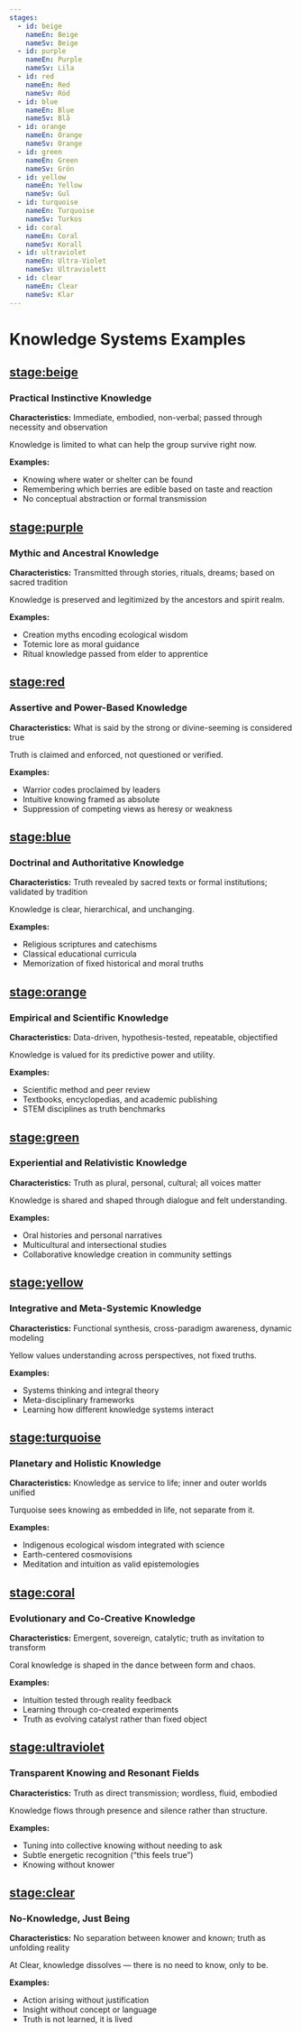 ```yaml
---
stages:
  - id: beige
    nameEn: Beige
    nameSv: Beige
  - id: purple
    nameEn: Purple
    nameSv: Lila
  - id: red
    nameEn: Red
    nameSv: Röd
  - id: blue
    nameEn: Blue
    nameSv: Blå
  - id: orange
    nameEn: Orange
    nameSv: Orange
  - id: green
    nameEn: Green
    nameSv: Grön
  - id: yellow
    nameEn: Yellow
    nameSv: Gul
  - id: turquoise
    nameEn: Turquoise
    nameSv: Turkos
  - id: coral
    nameEn: Coral
    nameSv: Korall
  - id: ultraviolet
    nameEn: Ultra-Violet
    nameSv: Ultraviolett
  - id: clear
    nameEn: Clear
    nameSv: Klar
---
```


# Knowledge Systems Examples

## <stage:beige>

### Practical Instinctive Knowledge

**Characteristics:** Immediate, embodied, non-verbal; passed through necessity and observation

Knowledge is limited to what can help the group survive right now.

**Examples:**
- Knowing where water or shelter can be found
- Remembering which berries are edible based on taste and reaction
- No conceptual abstraction or formal transmission

## <stage:purple>

### Mythic and Ancestral Knowledge

**Characteristics:** Transmitted through stories, rituals, dreams; based on sacred tradition

Knowledge is preserved and legitimized by the ancestors and spirit realm.

**Examples:**
- Creation myths encoding ecological wisdom
- Totemic lore as moral guidance
- Ritual knowledge passed from elder to apprentice

## <stage:red>

### Assertive and Power-Based Knowledge

**Characteristics:** What is said by the strong or divine-seeming is considered true

Truth is claimed and enforced, not questioned or verified.

**Examples:**
- Warrior codes proclaimed by leaders
- Intuitive knowing framed as absolute
- Suppression of competing views as heresy or weakness

## <stage:blue>

### Doctrinal and Authoritative Knowledge

**Characteristics:** Truth revealed by sacred texts or formal institutions; validated by tradition

Knowledge is clear, hierarchical, and unchanging.

**Examples:**
- Religious scriptures and catechisms
- Classical educational curricula
- Memorization of fixed historical and moral truths

## <stage:orange>

### Empirical and Scientific Knowledge

**Characteristics:** Data-driven, hypothesis-tested, repeatable, objectified

Knowledge is valued for its predictive power and utility.

**Examples:**
- Scientific method and peer review
- Textbooks, encyclopedias, and academic publishing
- STEM disciplines as truth benchmarks

## <stage:green>

### Experiential and Relativistic Knowledge

**Characteristics:** Truth as plural, personal, cultural; all voices matter

Knowledge is shared and shaped through dialogue and felt understanding.

**Examples:**
- Oral histories and personal narratives
- Multicultural and intersectional studies
- Collaborative knowledge creation in community settings

## <stage:yellow>

### Integrative and Meta-Systemic Knowledge

**Characteristics:** Functional synthesis, cross-paradigm awareness, dynamic modeling

Yellow values understanding across perspectives, not fixed truths.

**Examples:**
- Systems thinking and integral theory
- Meta-disciplinary frameworks
- Learning how different knowledge systems interact

## <stage:turquoise>

### Planetary and Holistic Knowledge

**Characteristics:** Knowledge as service to life; inner and outer worlds unified

Turquoise sees knowing as embedded in life, not separate from it.

**Examples:**
- Indigenous ecological wisdom integrated with science
- Earth-centered cosmovisions
- Meditation and intuition as valid epistemologies

## <stage:coral>

### Evolutionary and Co-Creative Knowledge

**Characteristics:** Emergent, sovereign, catalytic; truth as invitation to transform

Coral knowledge is shaped in the dance between form and chaos.

**Examples:**
- Intuition tested through reality feedback
- Learning through co-created experiments
- Truth as evolving catalyst rather than fixed object

## <stage:ultraviolet>

### Transparent Knowing and Resonant Fields

**Characteristics:** Truth as direct transmission; wordless, fluid, embodied

Knowledge flows through presence and silence rather than structure.

**Examples:**
- Tuning into collective knowing without needing to ask
- Subtle energetic recognition (“this feels true”)
- Knowing without knower

## <stage:clear>

### No-Knowledge, Just Being

**Characteristics:** No separation between knower and known; truth as unfolding reality

At Clear, knowledge dissolves — there is no need to know, only to be.

**Examples:**
- Action arising without justification
- Insight without concept or language
- Truth is not learned, it is lived

